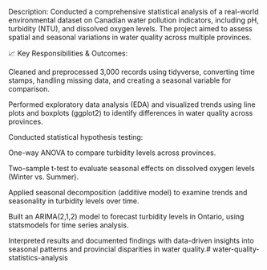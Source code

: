 Description:
Conducted a comprehensive statistical analysis of a real-world environmental 
dataset on Canadian water pollution indicators, including pH, turbidity (NTU), 
and dissolved oxygen levels. The project aimed to assess spatial and seasonal 
variations in water quality across multiple provinces.

📈 Key Responsibilities & Outcomes:

Cleaned and preprocessed 3,000 records using tidyverse, converting time 
stamps, handling missing data, and creating a seasonal variable for comparison.

Performed exploratory data analysis (EDA) and visualized trends using line plots 
and boxplots (ggplot2) to identify differences in water quality across 
provinces.

Conducted statistical hypothesis testing:

One-way ANOVA to compare turbidity levels across provinces.

Two-sample t-test to evaluate seasonal effects on dissolved oxygen 
levels (Winter vs. Summer).

Applied seasonal decomposition (additive model) to examine trends and 
seasonality in turbidity levels over time.

Built an ARIMA(2,1,2) model to forecast turbidity levels in Ontario, using 
statsmodels for time series analysis.

Interpreted results and documented findings with data-driven insights into 
seasonal patterns and provincial disparities in water quality.# water-quality-statistics-analysis

